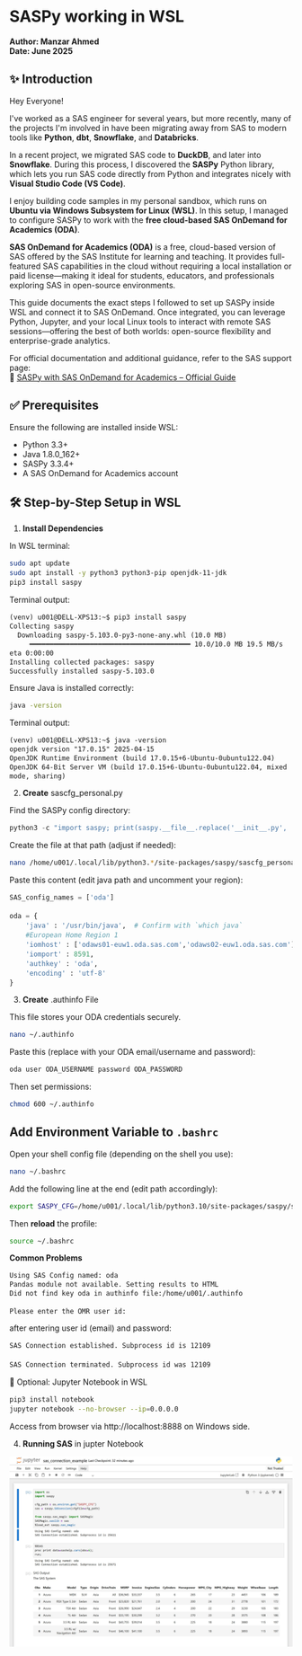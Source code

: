 # SASPy working in WSL

**Author:  Manzar Ahmed**</br>
**Date: June 2025**

## ✨ Introduction

Hey Everyone!

I've worked as a SAS engineer for several years, but more recently, many of the projects I'm involved in have been migrating away from SAS to modern tools like **Python**, **dbt**, **Snowflake**, and **Databricks**.

In a recent project, we migrated SAS code to **DuckDB**, and later into **Snowflake**. During this process, I discovered the **SASPy** Python library, which lets you run SAS code directly from Python and integrates nicely with **Visual Studio Code (VS Code)**.

I enjoy building code samples in my personal sandbox, which runs on **Ubuntu via Windows Subsystem for Linux (WSL)**. In this setup, I managed to configure SASPy to work with the **free cloud-based SAS OnDemand for Academics (ODA)**.

**SAS OnDemand for Academics (ODA)** is a free, cloud-based version of SAS offered by the SAS Institute for learning and teaching. It provides full-featured SAS capabilities in the cloud without requiring a local installation or paid license—making it ideal for students, educators, and professionals exploring SAS in open-source environments.

This guide documents the exact steps I followed to set up SASPy inside WSL and connect it to SAS OnDemand. Once integrated, you can leverage Python, Jupyter, and your local Linux tools to interact with remote SAS sessions—offering the best of both worlds: open-source flexibility and enterprise-grade analytics.

For official documentation and additional guidance, refer to the SAS support page:  
🔗 [SASPy with SAS OnDemand for Academics – Official Guide](https://support.sas.com/ondemand/saspy.html)


## ✅ Prerequisites
Ensure the following are installed inside WSL:
* Python 3.3+
* Java 1.8.0_162+
* SASPy 3.3.4+
* A SAS OnDemand for Academics account

## 🛠️ Step-by-Step Setup in WSL
1. **Install Dependencies**

In WSL terminal:
```bash
sudo apt update
sudo apt install -y python3 python3-pip openjdk-11-jdk
pip3 install saspy
```

Terminal output:
```terminal
(venv) u001@DELL-XPS13:~$ pip3 install saspy
Collecting saspy
  Downloading saspy-5.103.0-py3-none-any.whl (10.0 MB)
     ━━━━━━━━━━━━━━━━━━━━━━━━━━━━━━━━━━━━━━━━ 10.0/10.0 MB 19.5 MB/s eta 0:00:00
Installing collected packages: saspy
Successfully installed saspy-5.103.0
```

Ensure Java is installed correctly:

```bash
java -version
```
Terminal output:
```terminal
(venv) u001@DELL-XPS13:~$ java -version
openjdk version "17.0.15" 2025-04-15
OpenJDK Runtime Environment (build 17.0.15+6-Ubuntu-0ubuntu122.04)
OpenJDK 64-Bit Server VM (build 17.0.15+6-Ubuntu-0ubuntu122.04, mixed mode, sharing)
```

2. **Create** sascfg_personal.py

Find the SASPy config directory:

```py
python3 -c "import saspy; print(saspy.__file__.replace('__init__.py', 'sascfg_personal.py'))"
```

Create the file at that path (adjust if needed):

```bash
nano /home/u001/.local/lib/python3.*/site-packages/saspy/sascfg_personal.py
```

Paste this content (edit java path and uncomment your region):
```python
SAS_config_names = ['oda']

oda = {
    'java' : '/usr/bin/java',  # Confirm with `which java`
    #European Home Region 1
    'iomhost' : ['odaws01-euw1.oda.sas.com','odaws02-euw1.oda.sas.com'],
    'iomport' : 8591,
    'authkey' : 'oda',
    'encoding' : 'utf-8'
}
```

3. **Create** .authinfo File

This file stores your ODA credentials securely.
```bash
nano ~/.authinfo
```

Paste this (replace with your ODA email/username and password):
```bash
oda user ODA_USERNAME password ODA_PASSWORD
```

Then set permissions:
```bash
chmod 600 ~/.authinfo
```


## **Add Environment Variable to** `.bashrc`
Open your shell config file (depending on the shell you use):
```bash
nano ~/.bashrc
```
Add the following line at the end (edit path accordingly):
```bash
export SASPY_CFG=/home/u001/.local/lib/python3.10/site-packages/saspy/sascfg_personal.py
```
Then **reload** the profile:
```bash
source ~/.bashrc
```


**Common Problems**

```terminal
Using SAS Config named: oda
Pandas module not available. Setting results to HTML
Did not find key oda in authinfo file:/home/u001/.authinfo

Please enter the OMR user id: 
```


after entering user id (email) and password:

```bash
SAS Connection established. Subprocess id is 12109

SAS Connection terminated. Subprocess id was 12109
```

🧪 Optional: Jupyter Notebook in WSL

```bash
pip3 install notebook
jupyter notebook --no-browser --ip=0.0.0.0


```

Access from browser via http://localhost:8888 on Windows side.


4. **Running SAS** in jupter Notebook

![Notebook SASPy Test](markdown_images/notebook-saspy-test.jpg)